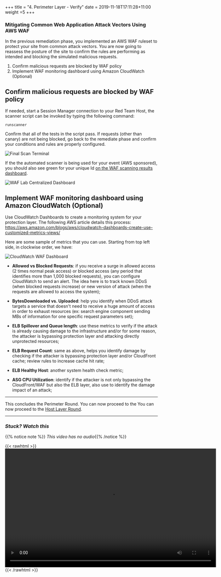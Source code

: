 +++
title = "4. Perimeter Layer - Verify"
date = 2019-11-18T17:11:28+11:00
weight =5
+++

### Mitigating Common Web Application Attack Vectors Using AWS WAF

In the previous remediation phase, you implemented an AWS WAF ruleset to protect your site from common attack vectors. You are now going to reassess the posture of the site to confirm the rules are performing as intended and blocking the simulated malicious requests.

1.  Confirm malicious requests are blocked by WAF policy
2.  Implement WAF monitoring dashboard using Amazon CloudWatch (Optional)

Confirm malicious requests are blocked by WAF policy
----------------------------------------------------

If needed, start a Session Manager connection to your Red Team Host, the scanner script can be invoked by typing the following command:


    runscanner


Confirm that all of the tests in the script pass. If requests (other than canary) are not being blocked, go back to the remediate phase and confirm your conditions and rules are properly configured.

![Final Scan Terminal](/images/final-scan-term.svg)

If the the automated scanner is being used for your event (AWS sponsored), you should also see green for your unique Id [on the WAF scanning results dashboard](https://waflabdash-ap-southeast-2.awssecworkshops.com/).

![WAF Lab Centralized Dashboard](/images/waflabdash-post.png)

Implement WAF monitoring dashboard using Amazon CloudWatch (Optional)
---------------------------------------------------------------------

Use CloudWatch Dashboards to create a monitoring system for your protection layer. The following AWS article details this process: https://aws.amazon.com/blogs/aws/cloudwatch-dashboards-create-use-customized-metrics-views/

Here are some sample of metrics that you can use. Starting from top left side, in clockwise order, we have:

![CloudWatch WAF Dashboard](/images/waf-cw-dash.png)

-   **Allowed vs Blocked Requests**: if you receive a surge in allowed access (2 times normal peak access) or blocked access (any period that identifies more than 1,000 blocked requests), you can configure CloudWatch to send an alert. The idea here is to track known DDoS (when blocked requests increase) or new version of attack (when the requests are allowed to access the system);

-   **BytesDownloaded vs. Uploaded**: help you identify when DDoS attack targets a service that doesn\'t need to receive a huge amount of access in order to exhaust resources (ex: search engine component sending MBs of information for one specific request parameters set);

-   **ELB Spillover and Queue length**: use these metrics to verify if the attack is already causing damage to the infrastructure and/or for some reason, the attacker is bypassing protection layer and attacking directly unprotected resources;

-   **ELB Request Count**: same as above, helps you identify damage by checking if the attacker is bypassing protection layer and/or CloudFront cache; review rules to increase cache hit rate;

-   **ELB Healthy Host**: another system health check metric;

-   **ASG CPU Utilization**: identify if the attacker is not only bypassing the CloudFront/WAF but also the ELB layer, also use to identify the damage impact of an attack;

------------------------------------------------------------------------

This concludes the Perimeter Round. You can now proceed to the You can now proceed to the [Host Layer Round](../host-assess).

---

### *Stuck? Watch this*

{{% notice note %}} 
*This video has no audio*{{% /notice %}}

{{< rawhtml >}}
<video width="696" height="392" controls>
  <source src="https://d1tqhetmq9f85b.cloudfront.net/downloads/lab3.4.mp4" type="video/mp4">
  Your browser doesn't support video.
</video>
{{< /rawhtml >}}
